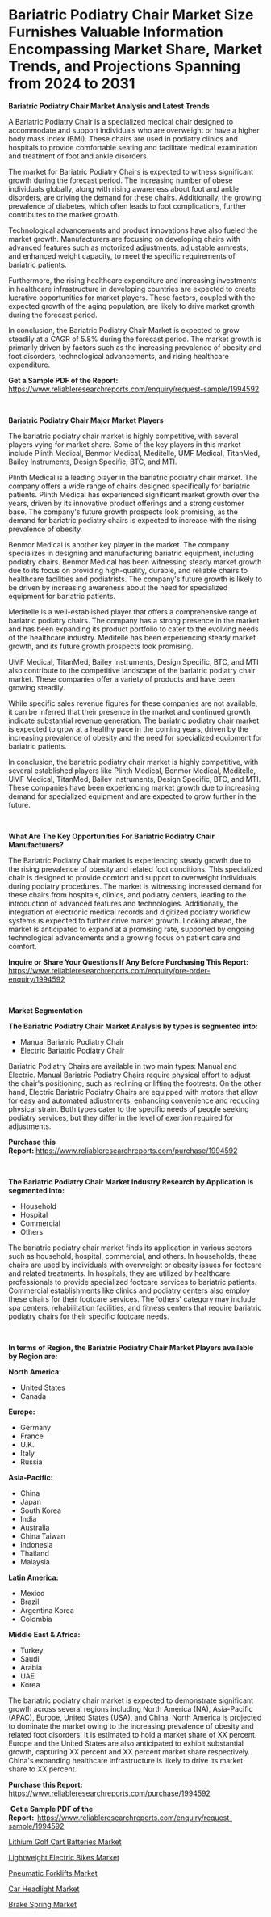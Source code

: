<p><h1>Bariatric Podiatry Chair Market Size Furnishes Valuable Information Encompassing Market Share, Market Trends, and Projections Spanning from 2024 to 2031</h1></p><p><strong>Bariatric Podiatry Chair Market Analysis and Latest Trends</strong></p>
<p><p>A Bariatric Podiatry Chair is a specialized medical chair designed to accommodate and support individuals who are overweight or have a higher body mass index (BMI). These chairs are used in podiatry clinics and hospitals to provide comfortable seating and facilitate medical examination and treatment of foot and ankle disorders.</p><p>The market for Bariatric Podiatry Chairs is expected to witness significant growth during the forecast period. The increasing number of obese individuals globally, along with rising awareness about foot and ankle disorders, are driving the demand for these chairs. Additionally, the growing prevalence of diabetes, which often leads to foot complications, further contributes to the market growth.</p><p>Technological advancements and product innovations have also fueled the market growth. Manufacturers are focusing on developing chairs with advanced features such as motorized adjustments, adjustable armrests, and enhanced weight capacity, to meet the specific requirements of bariatric patients.</p><p>Furthermore, the rising healthcare expenditure and increasing investments in healthcare infrastructure in developing countries are expected to create lucrative opportunities for market players. These factors, coupled with the expected growth of the aging population, are likely to drive market growth during the forecast period.</p><p>In conclusion, the Bariatric Podiatry Chair Market is expected to grow steadily at a CAGR of 5.8% during the forecast period. The market growth is primarily driven by factors such as the increasing prevalence of obesity and foot disorders, technological advancements, and rising healthcare expenditure.</p></p>
<p><strong>Get a Sample PDF of the Report:&nbsp;</strong> <a href="https://www.reliableresearchreports.com/enquiry/request-sample/1994592">https://www.reliableresearchreports.com/enquiry/request-sample/1994592</a></p>
<p>&nbsp;</p>
<p><strong>Bariatric Podiatry Chair Major Market Players</strong></p>
<p><p>The bariatric podiatry chair market is highly competitive, with several players vying for market share. Some of the key players in this market include Plinth Medical, Benmor Medical, Meditelle, UMF Medical, TitanMed, Bailey Instruments, Design Specific, BTC, and MTI.</p><p>Plinth Medical is a leading player in the bariatric podiatry chair market. The company offers a wide range of chairs designed specifically for bariatric patients. Plinth Medical has experienced significant market growth over the years, driven by its innovative product offerings and a strong customer base. The company's future growth prospects look promising, as the demand for bariatric podiatry chairs is expected to increase with the rising prevalence of obesity.</p><p>Benmor Medical is another key player in the market. The company specializes in designing and manufacturing bariatric equipment, including podiatry chairs. Benmor Medical has been witnessing steady market growth due to its focus on providing high-quality, durable, and reliable chairs to healthcare facilities and podiatrists. The company's future growth is likely to be driven by increasing awareness about the need for specialized equipment for bariatric patients.</p><p>Meditelle is a well-established player that offers a comprehensive range of bariatric podiatry chairs. The company has a strong presence in the market and has been expanding its product portfolio to cater to the evolving needs of the healthcare industry. Meditelle has been experiencing steady market growth, and its future growth prospects look promising.</p><p>UMF Medical, TitanMed, Bailey Instruments, Design Specific, BTC, and MTI also contribute to the competitive landscape of the bariatric podiatry chair market. These companies offer a variety of products and have been growing steadily.</p><p>While specific sales revenue figures for these companies are not available, it can be inferred that their presence in the market and continued growth indicate substantial revenue generation. The bariatric podiatry chair market is expected to grow at a healthy pace in the coming years, driven by the increasing prevalence of obesity and the need for specialized equipment for bariatric patients.</p><p>In conclusion, the bariatric podiatry chair market is highly competitive, with several established players like Plinth Medical, Benmor Medical, Meditelle, UMF Medical, TitanMed, Bailey Instruments, Design Specific, BTC, and MTI. These companies have been experiencing market growth due to increasing demand for specialized equipment and are expected to grow further in the future.</p></p>
<p>&nbsp;</p>
<p><strong>What Are The Key Opportunities For Bariatric Podiatry Chair Manufacturers?</strong></p>
<p><p>The Bariatric Podiatry Chair market is experiencing steady growth due to the rising prevalence of obesity and related foot conditions. This specialized chair is designed to provide comfort and support to overweight individuals during podiatry procedures. The market is witnessing increased demand for these chairs from hospitals, clinics, and podiatry centers, leading to the introduction of advanced features and technologies. Additionally, the integration of electronic medical records and digitized podiatry workflow systems is expected to further drive market growth. Looking ahead, the market is anticipated to expand at a promising rate, supported by ongoing technological advancements and a growing focus on patient care and comfort.</p></p>
<p><strong>Inquire or Share Your Questions If Any Before Purchasing This Report:</strong> <a href="https://www.reliableresearchreports.com/enquiry/pre-order-enquiry/1994592">https://www.reliableresearchreports.com/enquiry/pre-order-enquiry/1994592</a></p>
<p>&nbsp;</p>
<p><strong>Market Segmentation</strong></p>
<p><strong>The Bariatric Podiatry Chair Market Analysis by types is segmented into:</strong></p>
<p><ul><li>Manual Bariatric Podiatry Chair</li><li>Electric Bariatric Podiatry Chair</li></ul></p>
<p><p>Bariatric Podiatry Chairs are available in two main types: Manual and Electric. Manual Bariatric Podiatry Chairs require physical effort to adjust the chair's positioning, such as reclining or lifting the footrests. On the other hand, Electric Bariatric Podiatry Chairs are equipped with motors that allow for easy and automated adjustments, enhancing convenience and reducing physical strain. Both types cater to the specific needs of people seeking podiatry services, but they differ in the level of exertion required for adjustments.</p></p>
<p><strong>Purchase this Report:&nbsp;</strong><a href="https://www.reliableresearchreports.com/purchase/1994592">https://www.reliableresearchreports.com/purchase/1994592</a></p>
<p>&nbsp;</p>
<p><strong>The Bariatric Podiatry Chair Market Industry Research by Application is segmented into:</strong></p>
<p><ul><li>Household</li><li>Hospital</li><li>Commercial</li><li>Others</li></ul></p>
<p><p>The bariatric podiatry chair market finds its application in various sectors such as household, hospital, commercial, and others. In households, these chairs are used by individuals with overweight or obesity issues for footcare and related treatments. In hospitals, they are utilized by healthcare professionals to provide specialized footcare services to bariatric patients. Commercial establishments like clinics and podiatry centers also employ these chairs for their footcare services. The 'others' category may include spa centers, rehabilitation facilities, and fitness centers that require bariatric podiatry chairs for their specific footcare needs.</p></p>
<p>&nbsp;</p>
<p><strong>In terms of Region, the Bariatric Podiatry Chair Market Players available by Region are:</strong></p>
<p>
    <p> <strong> North America: </strong>
        <ul>
            <li>United States</li>
            <li>Canada</li>
        </ul>
        </p> 
    <p> <strong> Europe: </strong>
        <ul>
            <li>Germany</li>
            <li>France</li>
            <li>U.K.</li>
            <li>Italy</li>
            <li>Russia</li>
        </ul>
        </p> 
    <p> <strong> Asia-Pacific: </strong>
        <ul>
            <li>China</li>
            <li>Japan</li>
            <li>South Korea</li>
            <li>India</li>
            <li>Australia</li>
            <li>China Taiwan</li>
            <li>Indonesia</li>
            <li>Thailand</li>
            <li>Malaysia</li>
        </ul>
        </p> 
    <p> <strong> Latin America: </strong>
        <ul>
            <li>Mexico</li>
            <li>Brazil</li>
            <li>Argentina Korea</li>
            <li>Colombia</li>
        </ul>
        </p> 
    <p> <strong> Middle East & Africa: </strong>
        <ul>
            <li>Turkey</li>
            <li>Saudi</li>
            <li>Arabia</li>
            <li>UAE</li>
            <li>Korea</li>
        </ul>
    </p>
    </p>
<p><p>The bariatric podiatry chair market is expected to demonstrate significant growth across several regions including North America (NA), Asia-Pacific (APAC), Europe, United States (USA), and China. North America is projected to dominate the market owing to the increasing prevalence of obesity and related foot disorders. It is estimated to hold a market share of XX percent. Europe and the United States are also anticipated to exhibit substantial growth, capturing XX percent and XX percent market share respectively. China's expanding healthcare infrastructure is likely to drive its market share to XX percent.</p></p>
<p><strong>Purchase this Report: </strong><a href="https://www.reliableresearchreports.com/purchase/1994592">https://www.reliableresearchreports.com/purchase/1994592</a></p>
<p>&nbsp;<strong>Get a Sample PDF of the Report:&nbsp;&nbsp;</strong><a href="https://www.reliableresearchreports.com/enquiry/request-sample/1994592">https://www.reliableresearchreports.com/enquiry/request-sample/1994592</a></p>
<p><strong></strong></p>
<p><p><a href="https://medium.com/@cletusrice655/lithium-golf-cart-batteries-market-insights-into-market-cagr-market-trends-and-growth-strategies-5740cf83b0f7">Lithium Golf Cart Batteries Market</a></p><p><a href="https://medium.com/@cletusrice655/lightweight-electric-bikes-market-the-key-to-successful-business-strategy-forecast-till-2031-ade746d03678">Lightweight Electric Bikes Market</a></p><p><a href="https://medium.com/@cletusrice655/pneumatic-forklifts-market-share-evolution-and-market-growth-trends-2024-2031-1b321d6bccf9">Pneumatic Forklifts Market</a></p><p><a href="https://medium.com/@cletusrice655/car-headlight-market-insight-market-trends-growth-forecasted-from-2024-to-2031-04bbb78ae054">Car Headlight Market</a></p><p><a href="https://medium.com/@cletusrice655/decoding-brake-spring-market-metrics-market-share-trends-and-growth-patterns-14f91dfdb4d9">Brake Spring Market</a></p></p>